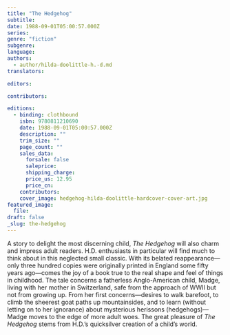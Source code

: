 ```yaml
---
title: "The Hedgehog"
subtitle:
date: 1988-09-01T05:00:57.000Z
series:
genre: "fiction"
subgenre:
language:
authors:
  - author/hilda-doolittle-h.-d.md
translators:

editors:

contributors:

editions:
  - binding: clothbound
    isbn: 9780811210690
    date: 1988-09-01T05:00:57.000Z
    description: ""
    trim_size: ""
    page_count: ""
    sales_data:
      forsale: false
      saleprice:
      shipping_charge:
      price_us: 12.95
      price_cn:
    contributors:
    cover_image: hedgehog-hilda-doolittle-hardcover-cover-art.jpg
featured_image:
  file:
draft: false
_slug: the-hedgehog
---
```


A story to delight the most discerning child, _The Hedgehog_ will also charm and impress adult readers. H.D. enthusiasts in particular will find much to think about in this neglected small classic. With its belated reappearance—only three hundred copies were originally printed in England some fifty years ago—comes the joy of a book true to the real shape and feel of things in childhood. The tale concerns a fatherless Anglo-American child, Madge, living with her mother in Switzerland, safe from the approach of WWII but not from growing up. From her first concerns—desires to walk barefoot, to climb the sheerest goat paths up mountainsides, and to learn (without letting on to her ignorance) about mysterious herissons (hedgehogs)—Madge moves to the edge of more adult woes. The great pleasure of _The Hedgehog_ stems from H.D.’s quicksilver creation of a child’s world.

